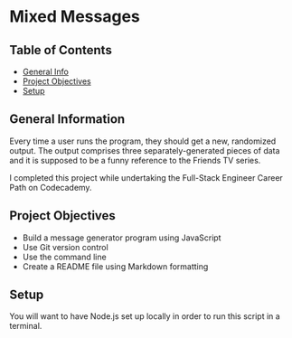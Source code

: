 # Mixed Messages

## Table of Contents
* [General Info](#general-information)
* [Project Objectives](#project-objectives)
* [Setup](#setup)

## General Information
Every time a user runs the program, they should get a new, randomized output. The output comprises three separately-generated pieces of data and it is supposed to be a funny reference to the Friends TV series.

I completed this project while undertaking the Full-Stack Engineer Career Path on Codecademy.

## Project Objectives
- Build a message generator program using JavaScript
- Use Git version control
- Use the command line
- Create a README file using Markdown formatting

## Setup
You will want to have Node.js set up locally in order to run this script in a terminal.
